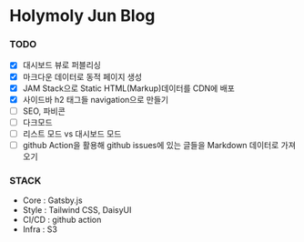 # Holymoly Jun Blog

### TODO
- [X] 대시보드 뷰로 퍼블리싱
- [x] 마크다운 데이터로 동적 페이지 생성
- [x] JAM Stack으로 Static HTML(Markup)데이터를 CDN에 배포
- [x] 사이드바 h2 태그들 navigation으로 만들기
- [ ] SEO, 파비콘
- [ ] 다크모드
- [ ] 리스트 모드 vs 대시보드 모드
- [ ] github Action을 활용해 github issues에 있는 글들을 Markdown 데이터로 가져오기

### STACK
- Core : Gatsby.js
- Style : Tailwind CSS, DaisyUI 
- CI/CD : github action
- Infra : S3
